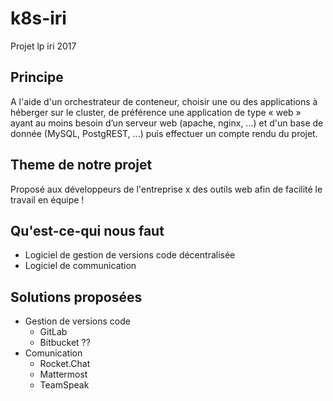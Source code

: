 # k8s-iri
Projet lp iri 2017

## Principe
A l'aide d'un orchestrateur de conteneur, choisir une ou des applications à héberger sur le cluster, de préférence une application de type « web » ayant au moins besoin d’un serveur web (apache, nginx, ...) et d'un base de donnée (MySQL, PostgREST, ...) puis effectuer un compte rendu du projet.

## Theme de notre projet
Proposé aux développeurs de l'entreprise x des outils web afin de facilité le travail en équipe !

## Qu'est-ce-qui nous faut
* Logiciel de gestion de versions code décentralisée
* Logiciel de communication

## Solutions proposées
* Gestion de versions code
  * GitLab
  * Bitbucket ??
* Comunication
  * Rocket.Chat
  * Mattermost
  * TeamSpeak

